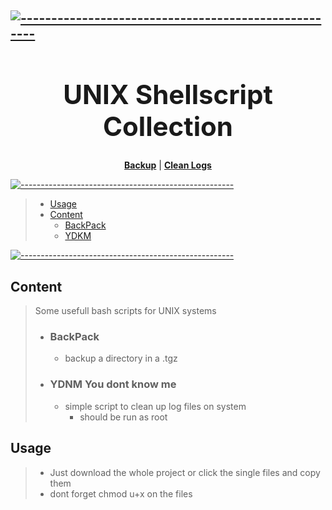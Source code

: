 [![-----------------------------------------------------](https://raw.githubusercontent.com/andreasbm/readme/master/assets/lines/colored.png)](#-)
<strong><h1 align='center'>UNIX Shellscript Collection</h1></strong>
---
<p align="center">
<strong><a href="https://raw.githubusercontent.com/sera619/BashDIC/master/BackupGEN.sh">Backup</a></strong>
|
<strong><a href="https://github.com/sera619/BashDIC/blob/master/YDTM.sh">Clean Logs</a></strong>
</p>

[![-----------------------------------------------------](https://raw.githubusercontent.com/andreasbm/readme/master/assets/lines/colored.png)](#-)

> - [Usage](##Usage)
> - [Content](#Content)
>   - [BackPack](BackupGEN.sh)
>   - [YDKM](YDNM.sh)

[![-----------------------------------------------------](https://raw.githubusercontent.com/andreasbm/readme/master/assets/lines/colored.png)](#-)

## Content ##

> Some usefull bash scripts for UNIX systems
>
> - ### BackPack ###
>
>   - backup a directory in a .tgz
>
> - ### YDNM You dont know me ###
>
>   - simple script to clean up log files on system 
>       - should be run as root

## Usage ##

> - Just download the whole project or click the single files and copy them
> - dont forget chmod u+x on the files
